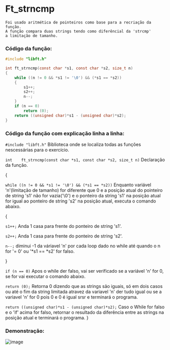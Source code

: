 # Ft_strncmp
```
Foi usado aritmética de pointeiros como base para a recriação da função.
A função compara duas strings tendo como diferêncial da 'strcmp'
a limitação de tamanho.
```
    
### Código da função:
```c
#include "libft.h"

int	ft_strncmp(const char *s1, const char *s2, size_t n) 
{
	while ((n != 0 && *s1 != '\0') && (*s1 == *s2))
	{
		s1++;
		s2++;
		n--;
	}
	if (n == 0)
		return (0);
	return ((unsigned char)*s1 - (unsigned char)*s2);
}
```
### Código da função com explicação linha a linha:

`#include "libft.h"` Biblioteca onde se localiza todas as funções nescessárias para o exercício.

`int	ft_strncmp(const char *s1, const char *s2, size_t n)` Declaração da função.

{

`while ((n != 0 && *s1 != '\0') && (*s1 == *s2))` Enquanto variável 'n'(limitação de tamanho) for diferente que 0 e a posição atual do pointeiro de string 's1' não for vazia('\0') e o ponteiro da string 's1' na posição atual for igual ao ponteiro de string 's2' na posição atual, executa o comando abaixo.

{

`s1++;` Anda 1 casa para frente do ponteiro de string 's1'.

`s2++;` Anda 1 casa para frente do ponteiro de string 's2'.

`n--;` diminui -1 da váriavel 'n' por cada loop dado no while até quando o n for '= 0' ou '*s1 == *s2' for falso.

}

`if (n == 0)` Apos o while der falso, vai ser verificado se a variável 'n' for 0, se for vai executar o comando abaixo.

`return (0);` Retorna 0 dizendo que as strings são iguais, só em dois casos ou até o fim da string limitada atravez da variavel 'n' der tudo igual ou se a variavel 'n' for 0 pois 0 e 0 é igual srsr e terminará o programa.

`return ((unsigned char)*s1 - (unsigned char)*s2);` Caso o While for falso e o 'if' acima for falso, retornar o resultado da diferência entre as strings na posição atual e terminará o programa.
}
### Demonstração:

![image](https://github.com/Alef-Matos/42_lisboa/blob/master/libft_comment/)